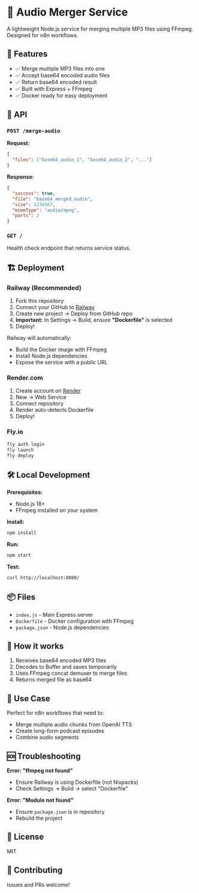 # 🎵 Audio Merger Service

A lightweight Node.js service for merging multiple MP3 files using FFmpeg. Designed for n8n workflows.

## 🚀 Features

- ✅ Merge multiple MP3 files into one
- ✅ Accept base64 encoded audio files
- ✅ Return base64 encoded result
- ✅ Built with Express + FFmpeg
- ✅ Docker ready for easy deployment

## 📡 API

### `POST /merge-audio`

**Request:**
```json
{
  "files": ["base64_audio_1", "base64_audio_2", "..."]
}
```

**Response:**
```json
{
  "success": true,
  "file": "base64_merged_audio",
  "size": 1234567,
  "mimeType": "audio/mpeg",
  "parts": 2
}
```

### `GET /`

Health check endpoint that returns service status.

## 🏗️ Deployment

### Railway (Recommended)

1. Fork this repository
2. Connect your GitHub to [Railway](https://railway.app)
3. Create new project → Deploy from GitHub repo
4. **Important:** In Settings → Build, ensure **"Dockerfile"** is selected
5. Deploy!

Railway will automatically:
- Build the Docker image with FFmpeg
- Install Node.js dependencies
- Expose the service with a public URL

### Render.com

1. Create account on [Render](https://render.com)
2. New → Web Service
3. Connect repository
4. Render auto-detects Dockerfile
5. Deploy!

### Fly.io

```bash
fly auth login
fly launch
fly deploy
```

## 🛠️ Local Development

**Prerequisites:**
- Node.js 18+
- FFmpeg installed on your system

**Install:**
```bash
npm install
```

**Run:**
```bash
npm start
```

**Test:**
```bash
curl http://localhost:8080/
```

## 📦 Files

- `index.js` - Main Express server
- `Dockerfile` - Docker configuration with FFmpeg
- `package.json` - Node.js dependencies

## 🔧 How it works

1. Receives base64 encoded MP3 files
2. Decodes to Buffer and saves temporarily
3. Uses FFmpeg concat demuxer to merge files
4. Returns merged file as base64

## 📝 Use Case

Perfect for n8n workflows that need to:
- Merge multiple audio chunks from OpenAI TTS
- Create long-form podcast episodes
- Combine audio segments

## 🆘 Troubleshooting

**Error: "ffmpeg not found"**
- Ensure Railway is using Dockerfile (not Nixpacks)
- Check Settings → Build → select "Dockerfile"

**Error: "Module not found"**
- Ensure `package.json` is in repository
- Rebuild the project

## 📄 License

MIT

## 🤝 Contributing

Issues and PRs welcome!
